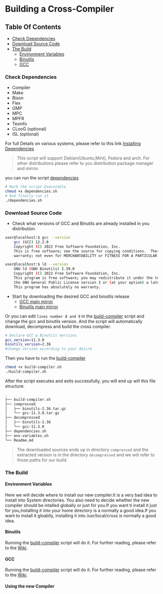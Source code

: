# Building a Cross-Compiler

## Table Of Contents

- [Check Dependencies](#Check-Dependencies)
- [Download Source Code](#Download-Source-Code)
- [The Build](#The-Build)
  - [Environment Variables](#Environment-Variables)
  - [Binutils](#Binutils)
  - [GCC](#GCC)

### Check Dependencies

- Compiler
- Make
- Bison
- Flex
- GMP
- MPC
- MPFR
- Texinfo
- CLooG (optional)
- ISL (optional)

For full Details on various systems, please refer to this link [Installing Dependencies](https://wiki.osdev.org/GCC_Cross-Compiler#Installing_Dependencies)

> This script will support Debian(Ubuntu,Mint), Fedora and arch. For other distributions please refer to you distribution package manager and mirror.

you can run the script [dependencies]

```bash
# Mark the script Executable
chmod +x dependencies.sh
# And finally run it
./dependencies.sh
```

[dependencies]: ./dependencies.sh

### Download Source Code

- Check what versions of GCC and Binutils are already installed in you distribution

```bash
user@localhost:$ gcc --version
    gcc (GCC) 12.2.0
    Copyright (C) 2022 Free Software Foundation, Inc.
    This is free software; see the source for copying conditions.  There is NO
    warranty; not even for MERCHANTABILITY or FITNESS FOR A PARTICULAR PURPOSE.

user@localhost:$ ld --version
    GNU ld (GNU Binutils) 2.39.0
    Copyright (C) 2022 Free Software Foundation, Inc.
    This program is free software; you may redistribute it under the terms of
    the GNU General Public License version 3 or (at your option) a later version.
    This program has absolutely no warranty.
```

- Start by downloading the desired GCC and binutils release
  - [GCC main mirror](https://ftp.gnu.org/gnu/gcc/)
  - [Binutils main mirror](https://ftp.gnu.org/gnu/binutils/)

Or you can edit `lines number 8 and 9` in the [build-compiler] script and change the gcc and binutils version. And the script will automatically download, decompress and build the cross compiler.

```bash
# Declare GCC & Binutils Versions
gcc_version=11.3.0
binutils_version=2.36
#change version according to your desire
```

Then you have to run the [build-compiler]

```bash
chmod +x build-compiler.sh
./build-compiler.sh
```

After the script executes and exits successfully, you will end up will this file structure:

```bash
.
├── build-compiler.sh
├── compressed
│   ├── binutils-2.36.tar.gz
│   └── gcc-11.3.0.tar.gz
├── decompressed
│   ├── binutils-2.36
│   └── gcc-11.3.0
├── dependencies.sh
├── env-variables.sh
└── Readme.md
```

> The downloaded sources ends up in directory `compressed` and the extracted version is in the directory `decompressed` and we will refer to those paths for our build.

[build-compiler]: ./build-compiler.sh

### The Build

#### Environment Variables

Here we will decide where to install our new compiler.It is a very bad idea to install into System directories. You also need to decide whether the new compiler should be intalled globally or just for you.If you want ti install it just for you,installing it into your home directory is a normally a good idea.If you want to install it gloablly, installing it into /usr/local/cross is normally a good idea.

#### Binutils

Running the [build-compiler] script will do it. For further reading, please refer to the [Wiki](https://wiki.osdev.org/GCC_Cross-Compiler).

#### GCC

Running the [build-compiler] script will do it. For further reading, please refer to the [Wiki](https://wiki.osdev.org/GCC_Cross-Compiler).

#### Using the new Compiler
